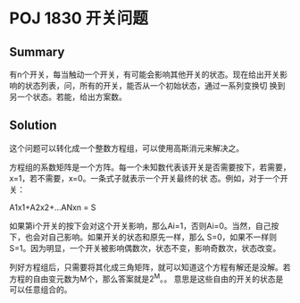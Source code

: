 # POJ 1830 开关问题

## Summary

有n个开关，每当触动一个开关，有可能会影响其他开关的状态。现在给出开关影响的状态列表，问，所有的开关，能否从一个初始状态，通过一系列变换切 换到另一个状态。若能，给出方案数。

## Solution

这个问题可以转化成一个整数方程组，可以使用高斯消元来解决之。

方程组的系数矩阵是一个方阵。每一个未知数代表该开关是否需要按下，若需要，x=1，若不需要，x=0。一条式子就表示一个开关最终的状 态。例如，对于一个开关：

A1x1+A2x2+...ANxn = S

如果第i个开关的按下会对这个开关影响，那么Ai=1，否则Ai=0。当然，自己按下，也会对自己影响。如果开关的状态和原先一样，那么 S=0，如果不一样则S=1。因为明显，一个开关被影响偶数次，状态不变，影响奇数次，状态改变。

列好方程组后，只需要将其化成三角矩阵，就可以知道这个方程有解还是没解。若方程的自由变元数为M个，那么答案就是2<sup>M</sup>。。 意思是这些自由的开关的状态是可以任意组合的。 
